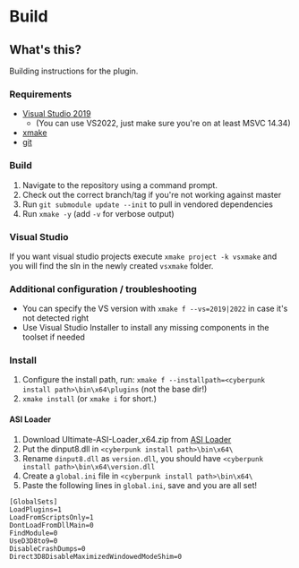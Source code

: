 # Build

## What's this?
Building instructions for the plugin.

### Requirements
- [Visual Studio 2019](https://visualstudio.microsoft.com/downloads/)
    - (You can use VS2022, just make sure you're on at least MSVC 14.34)
- [xmake](https://github.com/xmake-io/xmake/releases)
- [git](https://git-scm.com/downloads)

### Build
1. Navigate to the repository using a command prompt.
2. Check out the correct branch/tag if you're not working against master
3. Run `git submodule update --init` to pull in vendored dependencies
4. Run `xmake -y` (add `-v` for verbose output)


### Visual Studio

If you want visual studio projects execute `xmake project -k vsxmake` and you will find the sln in the newly created `vsxmake` folder.


### Additional configuration / troubleshooting

- You can specify the VS version with `xmake f --vs=2019|2022` in case it's not detected right
- Use Visual Studio Installer to install any missing components in the toolset if needed

### Install

1. Configure the install path, run: `xmake f --installpath=<cyberpunk install path>\bin\x64\plugins` (not the base dir!)
2. `xmake install` (or `xmake i` for short.)


#### ASI Loader

1. Download  Ultimate-ASI-Loader_x64.zip from [ASI Loader](https://github.com/ThirteenAG/Ultimate-ASI-Loader/releases/latest)
2. Put the dinput8.dll in `<cyberpunk install path>\bin\x64\`
3. Rename `dinput8.dll` as `version.dll`, you should have `<cyberpunk install path>\bin\x64\version.dll`
4. Create a `global.ini` file in `<cyberpunk install path>\bin\x64\`
5. Paste the following lines in `global.ini`, save and you are all set!

```
[GlobalSets]
LoadPlugins=1
LoadFromScriptsOnly=1
DontLoadFromDllMain=0
FindModule=0
UseD3D8to9=0
DisableCrashDumps=0
Direct3D8DisableMaximizedWindowedModeShim=0
```

